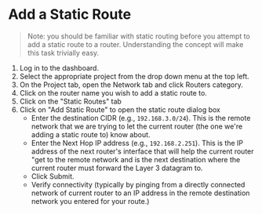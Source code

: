 # Add a Static Route

>Note: you should be familiar with static routing before you attempt to add a static route to a router. Understanding the concept will make this task trivially easy.

1. Log in to the dashboard.
2. Select the appropriate project from the drop down menu at the top left.
3. On the Project tab, open the Network tab and click Routers category.
4. Click on the router name you wish to add a static route to.
5. Click on the "Static Routes" tab
6. Click on "Add Static Route" to open the static route dialog box
   * Enter the destination CIDR (e.g., `192.168.3.0/24`). This is the remote network that we are trying to let the current router (the one we're adding a static route to) know about.
   * Enter the Next Hop IP address (e.g., `192.168.2.251`). This is the IP address of the next router's interface that will help the current router "get to the remote network and is the next destination where the current router must forward the Layer 3 datagram to.
   * Click Submit.
   * Verify connectivity (typically by pinging from a directly connected network of current router to an IP address in the remote destination network you entered for your route.)
